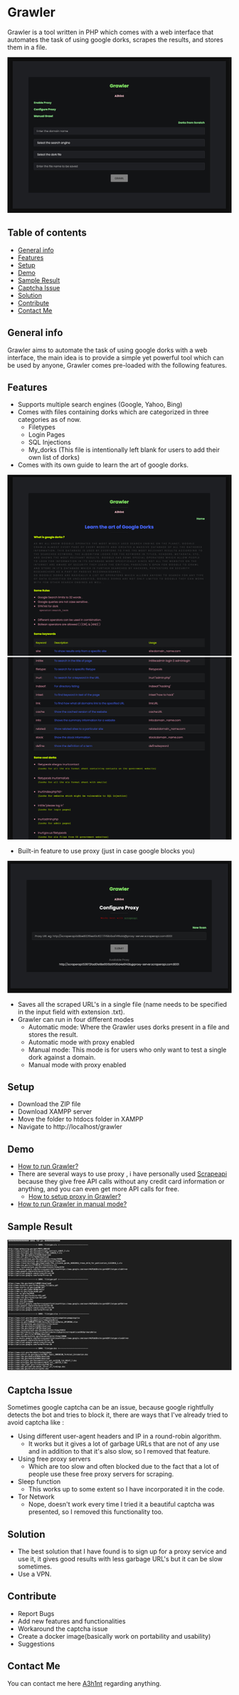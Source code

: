 # Grawler
Grawler is a tool written in PHP which comes with a web interface that automates the task of using google dorks, scrapes the results, and stores them in a file.

![Algorithm schema](images/grawler1.png)

## Table of contents
* [General info](#general-info)
* [Features](#features)
* [Setup](#setup)
* [Demo](#demo)
* [Sample Result](#sample-result)
* [Captcha Issue](#Captcha-issue)
* [Solution](#Solution)
* [Contribute](#contribute)
* [Contact Me](#Contact-me)

## General info 
Grawler aims to automate the task of using google dorks with a web interface, the main idea is to provide a simple yet powerful tool which can be used by anyone, Grawler comes pre-loaded with the following features.
	
## Features
* Supports multiple search engines (Google, Yahoo, Bing)
* Comes with files containing dorks which are categorized in three categories as of now.
	* Filetypes
	* Login Pages
	* SQL Injections
	* My_dorks (This file is intentionally left blank for users to add their own list of dorks)
* Comes with its own guide to learn the art of google dorks.

![Algorithm schema](images/grawler2.png)
![Algorithm schema](images/grawler3.png)

* Built-in feature to use proxy (just in case google blocks you)

![Algorithm schema](images/grawler4.png)

* Saves all the scraped URL's in a single file (name needs to be specified in the input field with extension .txt).
* Grawler can run in four different modes 
	* Automatic mode: Where the Grawler uses dorks present in a file and stores the result.
	* Automatic mode with proxy enabled
	* Manual mode: This mode is for users who only want to test a single dork against a domain.
	* Manual mode with proxy enabled 


## Setup
* Download the ZIP file
* Download XAMPP server
* Move the folder to htdocs folder in XAMPP
* Navigate to http://localhost/grawler 

## Demo
* [How to run Grawler?](https://youtu.be/17f82HCjEPQ)
* There are several ways to use proxy , i have personally used [Scrapeapi](https://www.googleadservices.com/pagead/aclk?sa=L&ai=CxFednC3cX__nFZKAyAOYypCQBv2hl45g5ayIi6YJ2_DCne4NCAAQASC5VCgCYOWa6YPgDqABhf3l_ALIAQHIA9ggqgRLT9AJZni2lVPYQ4BuUjGAlL0mdFFpk1LhyJLZV3e6MZ5e24eduMdgpzLrAfjsK5SkPiM-HZlWrCOvg0SoO03szjdiKxi-qmQxiHwqwAT919OSygGABZBOoAZRgAfjgpqDAYgHAZAHAagHpr4bqAfw2RuoB_LZG6gH89EbqAfu0huoB8rcG7AIAdIIBRACIIQBmgkbaHR0cHM6Ly93d3cuc2NyYXBlcmFwaS5jb20vsQkSxVcm5sQvbbkJEsVXJubEL234CQGYCwGqDAIIAbgMAYgUAw&ae=2&ved=2ahUKEwil6dW31tbtAhVmgtgFHSObAWIQ0Qx6BAgIEAE&dct=1&dblrd=1&sival=AF15MEA-raP21ZHDY_iwHCyJAfS_Qx5PfncSr8fDJLagF6iFE3veo3RLKzEWMeXgg_Go1snwcjfIexZCfbZvFtR128lUHZs01OEFIuLtNZeHWxucoaY2FoMdG1NYDtqF2P0HT4UWmx0Xx6MB7aW2v3Xr30wAvNjAMg&sig=AOD64_3BCrWb701eDmLA0IbNNW2bpWi95A&adurl=https://www.scraperapi.com/%3Futm_source%3Dgoogle%26utm_medium%3Dcpc%26utm_campaign%3Ds_branded%26utm_term%3Dscraperapi) because they give free API calls without any credit card information or anything, and you can even get more API calls for free.
	* [How to setup proxy in Grawler?](https://youtu.be/appnamqU2N4)
* [How to run Grawler in manual mode?](https://youtu.be/K8Ela10aYGw)

## Sample Result
![Algorithm schema](images/grawler6.png)


## Captcha Issue
Sometimes google captcha can be an issue, because google rightfully detects the bot and tries to block it, there are ways that I've already tried to avoid captcha like :
* Using different user-agent headers and IP in a round-robin algorithm.
	* It works but it gives a lot of garbage URLs that are not of any use and in addition to that it's also slow, so I removed that feature.
* Using free proxy servers 
	* Which are too slow and often blocked due to the fact that a lot of people use these free proxy servers for scraping.
* Sleep function
	* This works up to some extent so I have incorporated it in the code.
* Tor Network
	* Nope, doesn't work every time I tried it a beautiful captcha was presented, so I removed this functionality too.
## Solution
* The best solution that I have found is to sign up for a proxy service and use it, it gives good results with less garbage URL's but it can be slow sometimes.
* Use a VPN.

## Contribute
* Report Bugs
* Add new features and functionalities 
* Workaround the captcha issue
* Create a docker image(basically work on portability and usability)
* Suggestions 


## Contact Me
You can contact me here [A3h1nt](https://twitter.com/A3h1nt) regarding anything.
